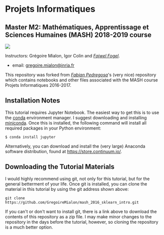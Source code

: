 
# Projets Informatiques
## Master M2: Mathématiques, Apprentissage et Sciences Humaines (MASH) 2018-2019 course 

![](http://www.di.ens.fr/~aspremon/MASH/LogoMASH.png)

Instructors: Grégoire Mialon, Igor Colin and *[Fajwel Fogel](http://www.di.ens.fr/~fogel/)*.

- email: <gregoire.mialon@inria.fr>

This repository was forked from *[Fabian Pedregosa](http://fa.bianp.net)*'s (very nice) repository which contains notebooks and other files associated with the MASH course Projets Informatiques 2016-2017.

## Installation Notes
This tutorial requires Jupyter Notebook. The easiest way to get this is to use the [conda](https://store.continuum.io/) environment manager. I suggest downloading and installing [miniconda](http://conda.pydata.org/miniconda.html). Once this is installed, the following command will install all required packages in your Python environment:
```
$ conda install jupyter
```

Alternatively, you can download and install the (very large) Anaconda software distribution, found at https://store.continuum.io/.

## Downloading the Tutorial Materials
I would highly recommend using git, not only for this tutorial, but for the
general betterment of your life.  Once git is installed, you can clone the
material in this tutorial by using the git address shown above:

    git clone https://github.com/GregoireMialon/mash_2016_sklearn_intro.git

If you can't or don't want to install git, there is a link above to download
the contents of this repository as a zip file.  I may make minor changes to
the repository in the days before the tutorial, however, so cloning the
repository is a much better option.

